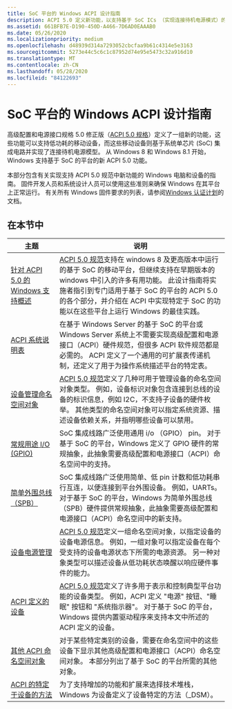 ```yaml
---
title: SoC 平台的 Windows ACPI 设计指南
description: ACPI 5.0 定义新功能，以支持基于 SoC ICs （实现连接待机电源模式）的低功耗移动设备。
ms.assetid: 661BFB7E-D190-450D-A466-7D6AD0EAAAB0
ms.date: 05/26/2020
ms.localizationpriority: medium
ms.openlocfilehash: d48939d314a7293052cbcfaa9b61c4314e5e3163
ms.sourcegitcommit: 5273e44c5c6c1c87952d74e95e5473c32a916d10
ms.translationtype: MT
ms.contentlocale: zh-CN
ms.lasthandoff: 05/28/2020
ms.locfileid: "84122693"
---
```

# <a name="windows-acpi-design-guide-for-soc-platforms"></a>SoC 平台的 Windows ACPI 设计指南

高级配置和电源接口规格 5.0 修正版（[ACPI 5.0 规格](https://uefi.org/specifications)）定义了一组新的功能，这些功能可以支持低功耗的移动设备，而这些移动设备则基于系统单芯片 (SoC) 集成电路并实现了连接待机电源模型。 从 Windows 8 和 Windows 8.1 开始，Windows 支持基于 SoC 的平台的新 ACPI 5.0 功能。

本部分包含有关实现支持 ACPI 5.0 规范中新功能的 Windows 电脑和设备的指南。 固件开发人员和系统设计人员可以使用这些准则来确保 Windows 在其平台上正常运行。 有关所有 Windows 固件要求的列表，请参阅[Windows 认证计划](https://docs.microsoft.com/previous-versions/windows/hardware/hck/jj124227(v=vs.85))的文档。

## <a name="in-this-section"></a>在本节中

| 主题 | 说明 |
| --- | --- |
| [针对 ACPI 5.0 的 Windows 支持概述](overview-of-windows-support-for-acpi-5-0.md) | [ACPI 5.0 规范](https://uefi.org/specifications)支持在 windows 8 及更高版本中运行的基于 SoC 的移动平台，但继续支持在早期版本的 windows 中引入的许多有用功能。 此设计指南将实施者指引到专门适用于基于 SoC 的平台的 ACPI 5.0 的各个部分，并介绍在 ACPI 中实现特定于 SoC 的功能以在这些平台上运行 Windows 的最佳实践。 |
| [ACPI 系统说明表](acpi-system-description-tables.md) | 在基于 Windows Server 的基于 SoC 的平台或 Windows Server 系统上不需要实现高级配置和电源接口（ACPI）硬件规范，但很多 ACPI 软件规范都是必需的。 ACPI 定义了一个通用的可扩展表传递机制，还定义了用于为操作系统描述平台的特定表。 |
| [设备管理命名空间对象](device-management-namespace-objects.md) | [ACPI 5.0 规范](https://uefi.org/specifications)定义了几种可用于管理设备的命名空间对象类型。 例如，设备标识对象包含连接到总线的设备的标识信息，例如 I2C，不支持子设备的硬件枚举。 其他类型的命名空间对象可以指定系统资源、描述设备依赖关系，并指明哪些设备可以禁用。 |
| [常规用途 I/O (GPIO)](general-purpose-i-o--gpio-.md) | SoC 集成线路广泛使用通用 i/o （GPIO） pin。 对于基于 SoC 的平台，Windows 定义了 GPIO 硬件的常规抽象，此抽象需要高级配置和电源接口（ACPI）命名空间中的支持。 |
| [简单外围总线（SPB）](simple-peripheral-bus--spb-.md) | SoC 集成线路广泛使用简单、低 pin 计数和低功耗串行互连，以便连接到平台外围设备。 例如，UARTs。 对于基于 SoC 的平台，Windows 为简单外围总线（SPB）硬件提供常规抽象，此抽象需要高级配置和电源接口（ACPI）命名空间中的新支持。 |
| [设备电源管理](device-power-management.md) | [ACPI 5.0 规范](https://uefi.org/specifications)定义一组命名空间对象，以指定设备的设备电源信息。 例如，一组对象可以指定设备在每个受支持的设备电源状态下所需的电源资源。 另一种对象类型可以描述设备从低功耗状态唤醒以响应硬件事件的能力。 |
| [ACPI 定义的设备](acpi-defined-devices.md) | [ACPI 5.0 规范](https://uefi.org/specifications)定义了许多用于表示和控制典型平台功能的设备类型。 例如，ACPI 定义 "电源" 按钮、"睡眠" 按钮和 "系统指示器"。 对于基于 SoC 的平台，Windows 提供内置驱动程序来支持本文中所述的 ACPI 定义的设备。 |
| [其他 ACPI 命名空间对象](other-acpi-namespace-objects.md) | 对于某些特定类别的设备，需要在命名空间中的这些设备下显示其他高级配置和电源接口（ACPI）命名空间对象。 本部分列出了基于 SoC 的平台所需的其他对象。 |
| [ACPI 的特定于设备的方法](acpi-device-specific-methods.md) | 为了支持增加的功能和扩展来选择技术堆栈，Windows 为设备定义了设备特定的方法（_DSM）。 |
